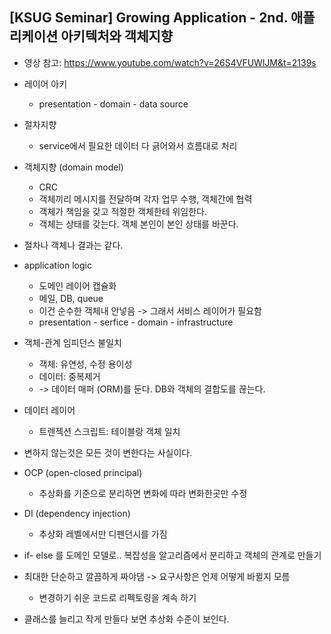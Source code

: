 ## [KSUG Seminar] Growing Application - 2nd. 애플리케이션 아키텍처와 객체지향
* 영상 참고: https://www.youtube.com/watch?v=26S4VFUWlJM&t=2139s

* 레이어 아키
  * presentation - domain - data source

* 절차지향
  * service에서 필요한 데이터 다 긁어와서 흐름대로 처리

* 객체지향 (domain model)
  * CRC
  * 객체끼리 메시지를 전달하며 각자 업무 수행, 객체간에 협력
  * 객체가 책임을 갖고 적절한 객체한테 위임한다.
  * 객체는 상태를 갖는다. 객체 본인이 본인 상태를 바꾼다.

* 절차나 객체나 결과는 같다.

* application logic
  * 도메인 레이어 캡슐화
  * 메일, DB, queue
  * 이건 순수한 객체내 안넣음 -> 그래서 서비스 레이어가 필요함
  * presentation - serfice - domain - infrastructure


* 객체-관계 임피던스 불일치
  * 객체: 유연성, 수정 용이성
  * 데이터: 중복제거
  * -> 데이터 매퍼 (ORM)를 둔다. DB와 객체의 결합도를 끊는다.

* 데이터 레이어
  * 트렌젝션 스크립트: 테이블랑 객체 일치


* 변하지 않는것은 모든 것이 변한다는 사실이다.
* OCP (open-closed principal)
  * 추상화를 기준으로 분리하면 변화에 따라 변화한곳만 수정
* DI (dependency injection)
  * 추상화 레벨에서만 디펜던시를 가짐

* if- else 를 도메인 모델로.. 복잡성을 알고리즘에서 분리하고 객체의 관계로 만들기
* 최대한 단순하고 깔끔하게 짜야댐 -> 요구사항은 언제 어떻게 바뀔지 모름
  * 변경하기 쉬운 코드로 리펙토링을 계속 하기


* 클래스를 늘리고 작게 만들다 보면 추상화 수준이 보인다.
